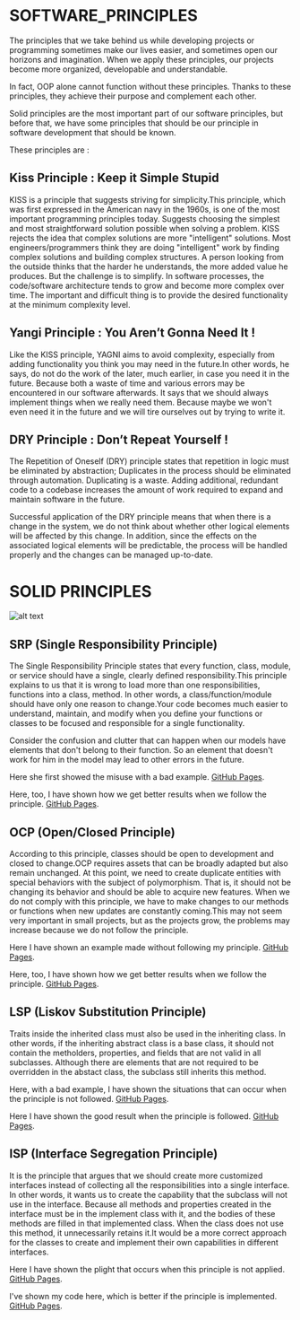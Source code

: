 # SOFTWARE_PRINCIPLES

The principles that we take behind us while developing projects or programming sometimes make our lives easier, and sometimes open our horizons and imagination. When we apply these principles, our projects become more organized, developable and understandable.

In fact, OOP alone cannot function without these principles. Thanks to these principles, they achieve their purpose and complement each other.

Solid principles are the most important part of our software principles, but before that, we have some principles that should be our principle in software development that should be known.

These principles are :

## Kiss Principle : Keep it Simple Stupid

KISS is a principle that suggests striving for simplicity.This principle, which was first expressed in the American navy in the 1960s, is one of the most important programming principles today. Suggests choosing the simplest and most straightforward solution possible when solving a problem.
KISS rejects the idea that complex solutions are more "intelligent" solutions. Most engineers/programmers think they are doing "intelligent" work by finding complex solutions and building complex structures. A person looking from the outside thinks that the harder he understands, the more added value he produces. But the challenge is to simplify. In software processes, the code/software architecture tends to grow and become more complex over time. The important and difficult thing is to provide the desired functionality at the minimum complexity level.

## Yangi Principle : You Aren’t Gonna Need It !

Like the KISS principle, YAGNI aims to avoid complexity, especially from adding functionality you think you may need in the future.In other words, he says, do not do the work of the later, much earlier, in case you need it in the future. Because both a waste of time and various errors may be encountered in our software afterwards. It says that we should always implement things when we really need them. Because maybe we won't even need it in the future and we will tire ourselves out by trying to write it.

## DRY Principle : Don’t Repeat Yourself !

The Repetition of Oneself (DRY) principle states that repetition in logic must be eliminated by abstraction; Duplicates in the process should be eliminated through automation. Duplicating is a waste. Adding additional, redundant code to a codebase increases the amount of work required to expand and maintain software in the future.

Successful application of the DRY principle means that when there is a change in the system, we do not think about whether other logical elements will be affected by this change. In addition, since the effects on the associated logical elements will be predictable, the process will be handled properly and the changes can be managed up-to-date.


# SOLID PRINCIPLES

![alt text](https://images.squarespace-cdn.com/content/v1/5ee6ced9ad12c31b3a986093/1594700989854-B74R9USLEHL600043T1P/1_7T_MQ8cFP1TgKBkf8dDWeg.jpeg?format=750w)


## SRP (Single Responsibility Principle)

The Single Responsibility Principle states that every function, class, module, or service should have a single, clearly defined responsibility.This principle explains to us that it is wrong to load more than one responsibilities, functions into a class, method. In other words, a class/function/module should have only one reason to change.Your code becomes much easier to understand, maintain, and modify when you define your functions or classes to be focused and responsible for a single functionality.

Consider the confusion and clutter that can happen when our models have elements that don't belong to their function. So an element that doesn't work for him in the model may lead to other errors in the future.

Here she first showed the misuse with a bad example. [GitHub Pages](https://github.com/oguzhanKomcu/SOFTWARE_PRINCIPLES/tree/master/SOLID_Principles/1.SRP/BadExample).

Here, too, I have shown how we get better results when we follow the principle. [GitHub Pages](https://github.com/oguzhanKomcu/SOFTWARE_PRINCIPLES/tree/master/SOLID_Principles/1.SRP/GoodExample).

##  OCP (Open/Closed Principle) 

According to this principle, classes should be open to development and closed to change.OCP requires assets that can be broadly adapted but also remain unchanged. At this point, we need to create duplicate entities with special behaviors with the subject of polymorphism. That is, it should not be changing its behavior and should be able to acquire new features. When we do not comply with this principle, we have to make changes to our methods or functions when new updates are constantly coming.This may not seem very important in small projects, but as the projects grow, the problems may increase because we do not follow the principle.

Here I have shown an example made without following my principle. [GitHub Pages](https://github.com/oguzhanKomcu/SOFTWARE_PRINCIPLES/blob/master/SOLID_Principles/2.OCP/BadExample/BadShape.cs).

Here, too, I have shown how we get better results when we follow the principle. [GitHub Pages](https://github.com/oguzhanKomcu/SOFTWARE_PRINCIPLES/tree/master/SOLID_Principles/2.OCP/GoodExample).

## LSP (Liskov Substitution Principle) 

Traits inside the inherited class must also be used in the inheriting class. In other words, if the inheriting abstract class is a base class, it should not contain the metholders, properties, and fields that are not valid in all subclasses. Although there are elements that are not required to be overridden in the abstact class, the subclass still inherits this method.

Here, with a bad example, I have shown the situations that can occur when the principle is not followed. [GitHub Pages](https://github.com/oguzhanKomcu/SOFTWARE_PRINCIPLES/tree/master/SOLID_Principles/3.LSP/BadExample).

Here I have shown the good result when the principle is followed. [GitHub Pages](https://github.com/oguzhanKomcu/SOFTWARE_PRINCIPLES/tree/master/SOLID_Principles/3.LSP/GoodExample).

## ISP (Interface Segregation Principle)

It is the principle that argues that we should create more customized interfaces instead of collecting all the responsibilities into a single interface. In other words, it wants us to create the capability that the subclass will not use in the interface. Because all methods and properties created in the interface must be in the implement class with it, and the bodies of these methods are filled in that implemented class. When the class does not use this method, it unnecessarily retains it.It would be a more correct approach for the classes to create and implement their own capabilities in different interfaces.

Here I have shown the plight that occurs when this principle is not applied. [GitHub Pages](https://github.com/oguzhanKomcu/SOFTWARE_PRINCIPLES/tree/master/SOLID_Principles/4.ISP/BadExamples).

I've shown my code here, which is better if the principle is implemented. [GitHub Pages](https://github.com/oguzhanKomcu/SOFTWARE_PRINCIPLES/tree/master/SOLID_Principles/4.ISP/GoodExamples).


